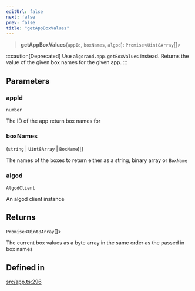 ```yaml
---
editUrl: false
next: false
prev: false
title: "getAppBoxValues"
---
```


> **getAppBoxValues**(`appId`, `boxNames`, `algod`): `Promise`\<`Uint8Array`[]\>

:::caution[Deprecated]
Use `algorand.app.getBoxValues` instead.
Returns the value of the given box names for the given app.
:::

## Parameters

### appId

`number`

The ID of the app return box names for

### boxNames

(`string` \| `Uint8Array` \| `BoxName`)[]

The names of the boxes to return either as a string, binary array or `BoxName`

### algod

`AlgodClient`

An algod client instance

## Returns

`Promise`\<`Uint8Array`[]\>

The current box values as a byte array in the same order as the passed in box names

## Defined in

[src/app.ts:296](https://github.com/algorandfoundation/algokit-utils-ts/blob/87156fe9637eca52c0bc9e840c5804088cb40974/src/app.ts#L296)
